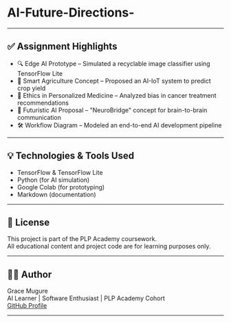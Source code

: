 # AI-Future-Directions-

---

## ✅ Assignment Highlights

- 🔍 Edge AI Prototype – Simulated a recyclable image classifier using TensorFlow Lite
- 🌾 Smart Agriculture Concept – Proposed an AI-IoT system to predict crop yield
- 🧬 Ethics in Personalized Medicine – Analyzed bias in cancer treatment recommendations
- 🧠 Futuristic AI Proposal – "NeuroBridge" concept for brain-to-brain communication
- 🛠️ Workflow Diagram – Modeled an end-to-end AI development pipeline

---

## 💡 Technologies & Tools Used

- TensorFlow & TensorFlow Lite
- Python (for AI simulation)
- Google Colab (for prototyping)
- Markdown (documentation)

---

## 📜 License

This project is part of the PLP Academy coursework.  
All educational content and project code are for learning purposes only.

---

## 🙋‍♀️ Author

Grace Mugure  
AI Learner | Software Enthusiast | PLP Academy Cohort  
[GitHub Profile](https://github.com/GraceMugure)

---


